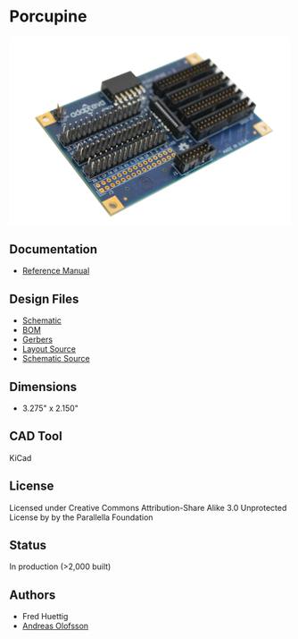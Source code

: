 Porcupine
=================================

![front](docs/porcupine_product.jpg)


## Documentation
* [Reference Manual](docs/porcupine_manual.md)

## Design Files

* [Schematic](docs/porcupine_schematic.pdf)
* [BOM](porcupine_bom.xls)
* [Gerbers](mfg)
* [Layout Source](porcupine.pro)
* [Schematic Source](porcupine.sch)

## Dimensions
* 3.275" x 2.150" 

## CAD Tool

KiCad

## License

Licensed under Creative Commons Attribution-Share Alike 3.0 Unprotected License by by the Parallella Foundation

## Status

In production (>2,000 built)

## Authors

* Fred Huettig
* [Andreas Olofsson](https://github.com/aolofsson)








